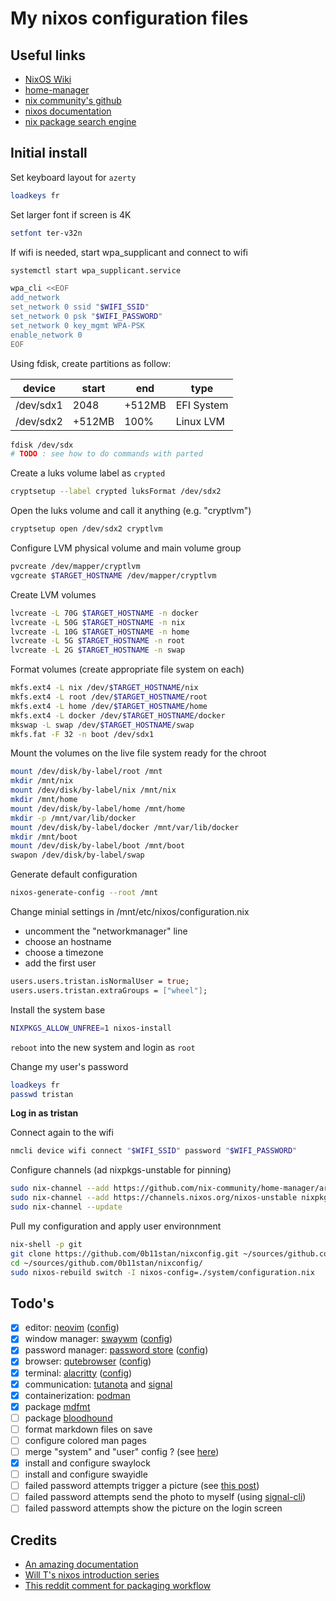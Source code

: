 # My nixos configuration files

## Useful links

* [NixOS Wiki](https://nixos.wiki/wiki/Main_Page)
* [home-manager](https://github.com/nix-community/home-manager)
* [nix community's github](https://github.com/nix-community)
* [nixos documentation](https://nixos.org/learn.html)
* [nix package search engine](https://search.nixos.org/packages)

## Initial install

Set keyboard layout for `azerty`

```bash
loadkeys fr
```

Set larger font if screen is 4K

```bash
setfont ter-v32n
```

If wifi is needed, start wpa_supplicant and connect to wifi

```bash
systemctl start wpa_supplicant.service

wpa_cli <<EOF
add_network
set_network 0 ssid "$WIFI_SSID"
set_network 0 psk "$WIFI_PASSWORD"
set_network 0 key_mgmt WPA-PSK
enable_network 0
EOF
```

Using fdisk, create partitions as follow:

| device    | start  | end    | type       |
|-----------|--------|--------|------------|
| /dev/sdx1 | 2048   | +512MB | EFI System |
| /dev/sdx2 | +512MB | 100%   | Linux LVM  |

```bash
fdisk /dev/sdx
# TODO : see how to do commands with parted
```

Create a luks volume label as `crypted`

```bash
cryptsetup --label crypted luksFormat /dev/sdx2
```

Open the luks volume and call it anything (e.g. "cryptlvm")

```bash
cryptsetup open /dev/sdx2 cryptlvm
```

Configure LVM physical volume and main volume group

```bash
pvcreate /dev/mapper/cryptlvm
vgcreate $TARGET_HOSTNAME /dev/mapper/cryptlvm
```

Create LVM volumes

```bash
lvcreate -L 70G $TARGET_HOSTNAME -n docker
lvcreate -L 50G $TARGET_HOSTNAME -n nix
lvcreate -L 10G $TARGET_HOSTNAME -n home
lvcreate -L 5G $TARGET_HOSTNAME -n root
lvcreate -L 2G $TARGET_HOSTNAME -n swap
```

Format volumes (create appropriate file system on each)

```bash
mkfs.ext4 -L nix /dev/$TARGET_HOSTNAME/nix
mkfs.ext4 -L root /dev/$TARGET_HOSTNAME/root
mkfs.ext4 -L home /dev/$TARGET_HOSTNAME/home
mkfs.ext4 -L docker /dev/$TARGET_HOSTNAME/docker
mkswap -L swap /dev/$TARGET_HOSTNAME/swap
mkfs.fat -F 32 -n boot /dev/sdx1
```

Mount the volumes on the live file system ready for the chroot

```bash
mount /dev/disk/by-label/root /mnt
mkdir /mnt/nix
mount /dev/disk/by-label/nix /mnt/nix
mkdir /mnt/home
mount /dev/disk/by-label/home /mnt/home
mkdir -p /mnt/var/lib/docker
mount /dev/disk/by-label/docker /mnt/var/lib/docker
mkdir /mnt/boot
mount /dev/disk/by-label/boot /mnt/boot
swapon /dev/disk/by-label/swap
```

Generate default configuration

```bash
nixos-generate-config --root /mnt
```

Change minial settings in /mnt/etc/nixos/configuration.nix

- uncomment the "networkmanager" line
- choose an hostname
- choose a timezone
- add the first user

```nix
users.users.tristan.isNormalUser = true;
users.users.tristan.extraGroups = ["wheel"];
```

Install the system base

```bash
NIXPKGS_ALLOW_UNFREE=1 nixos-install
```

`reboot` into the new system and login as `root`

Change my user's password

```bash
loadkeys fr
passwd tristan
```

**Log in as tristan**

Connect again to the wifi

```bash
nmcli device wifi connect "$WIFI_SSID" password "$WIFI_PASSWORD"
```

Configure channels (ad nixpkgs-unstable for pinning)

```bash
sudo nix-channel --add https://github.com/nix-community/home-manager/archive/release-23.05.tar.gz home-manager
sudo nix-channel --add https://channels.nixos.org/nixos-unstable nixpkgs-unstable
sudo nix-channel --update
```

Pull my configuration and apply user environnment

```bash
nix-shell -p git
git clone https://github.com/0b11stan/nixconfig.git ~/sources/github.com/0b11stan/nixconfig/
cd ~/sources/github.com/0b11stan/nixconfig/
sudo nixos-rebuild switch -I nixos-config=./system/configuration.nix
```

## Todo's

* [x] editor: [neovim](http://neovim.io/) ([config](https://github.com/0b11stan/nixconfig/blob/main/users/tristan/cli/neovim.nix))
* [x] window manager: [swaywm](https://nixos.wiki/wiki/Sway) ([config](https://github.com/0b11stan/nixconfig/blob/main/users/tristan/gui/sway.nix))
* [x] password manager: [password store](https://www.passwordstore.org/) ([config](https://github.com/0b11stan/nixconfig/blob/main/users/tristan/cli/secrets.nix))
* [x] browser: [qutebrowser](https://www.qutebrowser.org) ([config](https://github.com/0b11stan/nixconfig/blob/main/users/tristan/gui/qutebrowser.nix))
* [x] terminal: [alacritty](https://github.com/alacritty/alacritty) ([config](https://github.com/0b11stan/nixconfig/blob/main/users/tristan/gui/alacritty.nix))
* [x] communication: [tutanota](https://tutanota.com/) and [signal](https://www.signal.org/)
* [x] containerization: [podman](https://podman.io/)
* [x] package [mdfmt](https://github.com/moorereason/mdfmt)
* [ ] package [bloodhound](https://bloodhound.readthedocs.io/en/latest/installation/linux.html)
* [ ] format markdown files on save
* [ ] configure colored man pages
* [ ] merge "system" and "user" config ? (see [here](https://nix-community.github.io/home-manager/index.html#sec-install-nixos-module))
* [x] install and configure swaylock
* [ ] install and configure swayidle
* [ ] failed password attempts trigger a picture (see [this post](https://askubuntu.com/questions/253189/can-i-make-the-webcam-take-a-picture-when-an-incorrect-password-is-entered))
* [ ] failed password attempts send the photo to myself (using [signal-cli](https://github.com/AsamK/signal-cli))
* [ ] failed password attempts show the picture on the login screen

## Credits

* [An amazing documentation](https://nixos.org/guides/nix-pills/index.html)
* [Will T's nixos introduction series](https://www.youtube.com/watch?v=QKoQ1gKJY5A&list=PL-saUBvIJzOkjAw_vOac75v-x6EzNzZq-)
* [This reddit comment for packaging workflow](https://www.reddit.com/r/NixOS/comments/drdq0j/comment/f6huuv9/)
